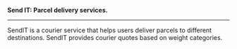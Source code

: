 **Send IT: Parcel delivery services.**
<hr>
SendIT is a courier service that helps users deliver parcels to different destinations. SendIT
provides courier quotes based on weight categories.